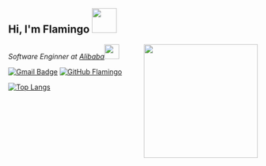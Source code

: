 <h2> Hi, I'm Flamingo <img src="https://media.giphy.com/media/mGcNjsfWAjY5AEZNw6/giphy.gif" width="50"></h2>
<img align='right' src="https://s3.us-west-2.amazonaws.com/secure.notion-static.com/0b667bb5-1970-48f8-9c5c-30f8c7f142c8/Shopaholics_-_Avatar.png?X-Amz-Algorithm=AWS4-HMAC-SHA256&X-Amz-Content-Sha256=UNSIGNED-PAYLOAD&X-Amz-Credential=AKIAT73L2G45EIPT3X45%2F20220222%2Fus-west-2%2Fs3%2Faws4_request&X-Amz-Date=20220222T024806Z&X-Amz-Expires=86400&X-Amz-Signature=9c43718699b74da40cbabedd758f60e35d0f4e27ac3de718204055f024c883b8&X-Amz-SignedHeaders=host&response-content-disposition=filename%20%3D%22Shopaholics%2520-%2520Avatar.png%22&x-id=GetObject" width="230">
<p><em>Software Enginner at <a
            href="https://www.alibaba.com">Alibaba</a><img
            src="https://media.giphy.com/media/WUlplcMpOCEmTGBtBW/giphy.gif" width="30">
    </em></p>

[![Gmail Badge](https://img.shields.io/badge/-mail-c14438?style=for-the-badge&logo=maildotru&logoColor=ffffff)](mailto:lion.zhang@mail.com)
[![GitHub Flamingo](https://img.shields.io/github/followers/tomatopunk?logo=github&style=for-the-badge)](https://github.com/tomatopunk)

[![Top Langs](https://github-readme-stats.vercel.app/api/top-langs/?username=tomatopunk&hide=javascript,html,stylus,css)](https://github.com/anuraghazra/github-readme-stats)
